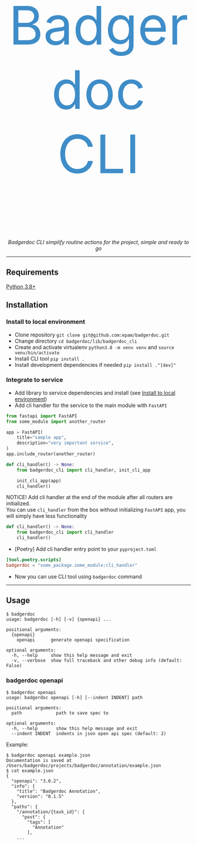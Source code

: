 <p style="font-size: 15vw; text-align: center">
    <span style="color: #3f8dc8">Badgerdoc CLI</span>
</p>
<p style="text-align: center">
    <em>Badgerdoc CLI simplify routine actions for the project, simple and ready to go</em>
</p>

---
## Requirements
[Python 3.8+ ](https://www.python.org/downloads/)
## Installation
### Install to local environment
- Clone repository `git clone git@github.com:epam/badgerdoc.git`
- Change directory `cd badgerdoc/lib/badgerdoc_cli`
- Create and activate virtualenv `python3.8 -m venv venv` and `source venv/bin/activate`
- Install CLI tool `pip install .`
- Install development dependencies if needed `pip install ."[dev]"`
### Integrate to service
- Add library to service dependencies and install (see [Install to local environment](#install-to-local-environment))
- Add cli handler for the service to the main module with `FastAPI`
```python
from fastapi import FastAPI
from some_module import another_router

app = FastAPI(
    title="sample app",
    description="very important service",
)
app.include_router(another_router)

def cli_handler() -> None:
    from badgerdoc_cli import cli_handler, init_cli_app

    init_cli_app(app)
    cli_handler()
```
NOTICE! Add cli handler at the end of the module after all routers are initialized. <br>
You can use `cli_handler` from the box without initializing `FastAPI` app, you will simply have less functionality
```python
def cli_handler() -> None:
    from badgerdoc_cli import cli_handler
    cli_handler()
```
- [Poetry] Add cli handler entry point to your `pyproject.toml`
```toml
[tool.poetry.scripts]
badgerdoc = "some_package.some_module:cli_handler"
```
- Now you can use CLI tool using `badgerdoc` command
---
## Usage
```shell
$ badgerdoc
usage: badgerdoc [-h] [-v] {openapi} ...

positional arguments:
  {openapi}
    openapi      generate openapi specification

optional arguments:
  -h, --help     show this help message and exit
  -v, --verbose  show full traceback and other debug info (default: False)
```
### badgerdoc openapi
```shell
$ badgerdoc openapi
usage: badgerdoc openapi [-h] [--indent INDENT] path

positional arguments:
  path             path to save spec to

optional arguments:
  -h, --help       show this help message and exit
  --indent INDENT  indents in json open api spec (default: 2)
```
Example:
```shell
$ badgerdoc openapi example.json
Documentation is saved at /Users/badgerdoc/projects/badgerdoc/annotation/example.json
$ cat example.json
{
  "openapi": "3.0.2",
  "info": {
    "title": "Badgerdoc Annotation",
    "version": "0.1.5"
  },
  "paths": {
    "/annotation/{task_id}": {
      "post": {
        "tags": [
          "Annotation"
        ],
    ...
```
